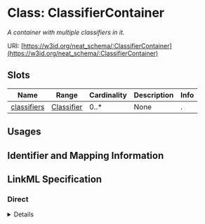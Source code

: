 # Class: ClassifierContainer
_A container with multiple classifiers in it._





URI: [https://w3id.org/neat_schema/:ClassifierContainer](https://w3id.org/neat_schema/:ClassifierContainer)



<!-- no inheritance hierarchy -->



## Slots

| Name | Range | Cardinality | Description  | Info |
| ---  | --- | --- | --- | --- |
| [classifiers](classifiers.md) | [Classifier](Classifier.md) | 0..* | None  | . |


## Usages



## Identifier and Mapping Information









## LinkML Specification

<!-- TODO: investigate https://stackoverflow.com/questions/37606292/how-to-create-tabbed-code-blocks-in-mkdocs-or-sphinx -->

### Direct

<details>
```yaml
name: ClassifierContainer
description: A container with multiple classifiers in it.
from_schema: https://w3id.org/neat_schema
attributes:
  classifiers:
    name: classifiers
    from_schema: https://w3id.org/neat_schema
    multivalued: true
    range: Classifier
    inlined: true
    inlined_as_list: true

```
</details>

### Induced

<details>
```yaml
name: ClassifierContainer
description: A container with multiple classifiers in it.
from_schema: https://w3id.org/neat_schema
attributes:
  classifiers:
    name: classifiers
    from_schema: https://w3id.org/neat_schema
    multivalued: true
    alias: classifiers
    owner: ClassifierContainer
    range: Classifier
    inlined: true
    inlined_as_list: true

```
</details>
